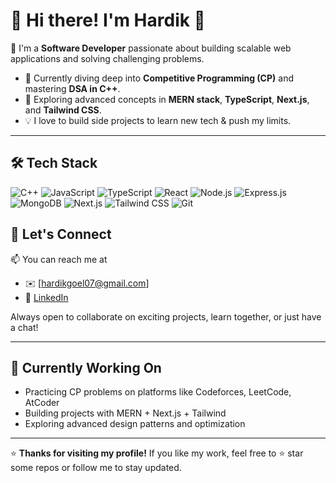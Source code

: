 # 💫 Hi there! I'm Hardik 👋

🚀 I'm a **Software Developer** passionate about building scalable web applications and solving challenging problems.

- 🔭 Currently diving deep into **Competitive Programming (CP)** and mastering **DSA in C++**.
- 🌱 Exploring advanced concepts in **MERN stack**, **TypeScript**, **Next.js**, and **Tailwind CSS**.
- 💡 I love to build side projects to learn new tech & push my limits.

---

## 🛠️ Tech Stack
![C++](https://img.shields.io/badge/C++-00599C?style=flat&logo=cplusplus&logoColor=white)
![JavaScript](https://img.shields.io/badge/JavaScript-F7DF1E?style=flat&logo=javascript&logoColor=black)
![TypeScript](https://img.shields.io/badge/TypeScript-007ACC?style=flat&logo=typescript&logoColor=white)
![React](https://img.shields.io/badge/React-20232A?style=flat&logo=react&logoColor=61DAFB)
![Node.js](https://img.shields.io/badge/Node.js-339933?style=flat&logo=nodedotjs&logoColor=white)
![Express.js](https://img.shields.io/badge/Express.js-404D59?style=flat)
![MongoDB](https://img.shields.io/badge/MongoDB-4EA94B?style=flat&logo=mongodb&logoColor=white)
![Next.js](https://img.shields.io/badge/Next.js-000000?style=flat&logo=nextdotjs&logoColor=white)
![Tailwind CSS](https://img.shields.io/badge/Tailwind_CSS-38B2AC?style=flat&logo=tailwind-css&logoColor=white)
![Git](https://img.shields.io/badge/Git-F05032?style=flat&logo=git&logoColor=white)



## 💬 Let's Connect
📫 You can reach me at  
- ✉️ [hardikgoel07@gmail.com]  
- 💼 [LinkedIn](https://www.linkedin.com/in/hardik-goel-8ba42b244/)

Always open to collaborate on exciting projects, learn together, or just have a chat!

---

## 📝 Currently Working On
- Practicing CP problems on platforms like Codeforces, LeetCode, AtCoder
- Building projects with MERN + Next.js + Tailwind
- Exploring advanced design patterns and optimization

---

⭐ **Thanks for visiting my profile!** If you like my work, feel free to ⭐ star some repos or follow me to stay updated.


